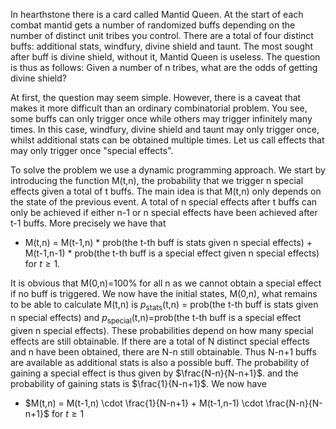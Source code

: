 In hearthstone there is a card called Mantid Queen. At the start of each combat mantid gets a number of randomized buffs depending on the number of 
distinct unit tribes you control. There are a total of four distinct buffs: additional stats, windfury, divine shield and taunt. The most sought after buff is 
divine shield, without it, Mantid Queen is useless. The question is thus as follows: Given a number of n tribes, what are the odds of getting divine shield?

At first, the question may seem simple. However, there is a caveat that makes it more difficult than an ordinary combinatorial problem. You see, some buffs can only
trigger once while others may trigger infinitely many times. In this case, windfury, divine shield and taunt may only trigger once, whilst additional stats
can be obtained multiple times. Let us call effects that may only trigger once "special effects".

To solve the problem we use a dynamic programming approach. We start by introducing the function M(t,n), the probability that we trigger n special effects
given a total of t buffs. The main idea is that M(t,n) only depends on the state of the previous event. A total of n special effects after t buffs can only be achieved 
if either n-1 or n special effects have been achieved after t-1 buffs. More precisely we have that
* M(t,n) = M(t-1,n) * prob(the t-th buff is stats given n special effects) + M(t-1,n-1) * prob(the t-th buff is a special effect given n special effects) for $t \geq 1$.

It is obvious that M(0,n)=100% for all n as we cannot obtain a special effect if no buff is triggered. We now have the initial states, M(0,n), what remains to be able
to calculate M(t,n) is $p_{\text{stats}}$(t,n) = prob(the t-th buff is stats given n special effects) and $p_{\text{special}}$(t,n)=prob(the t-th buff is a special effect given n special effects). These probabilities depend on how many special effects are still obtainable. If there are a total of N distinct special effects and n have been obtained, there are N-n still obtainable. Thus N-n+1 buffs are available as additional stats is also a possible buff. The probability of gaining a special effect is thus given by $\frac{N-n}{N-n+1}$. and the probability of gaining stats is $\frac{1}{N-n+1}$. We now have
* $M(t,n) = M(t-1,n) \cdot \frac{1}{N-n+1}  + M(t-1,n-1) \cdot \frac{N-n}{N-n+1}$ for $t \geq 1$

